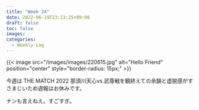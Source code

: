 ```yaml
---
title: "Week 24"
date: 2022-06-19T23:13:25+09:00
draft: false
toc: false
images:
categories:
  - Weekly Log
---
```


{{< image src="/images/images/220615.jpg" alt="Hello Friend" position="center" style="border-radius: 15px;" >}}

今週は THE MATCH 2022 那須川天心vs.武尊戦を観終えての余韻と虚脱感がすさまじいため週報はお休みです。

ナンも言えねえ。すごすぎ。